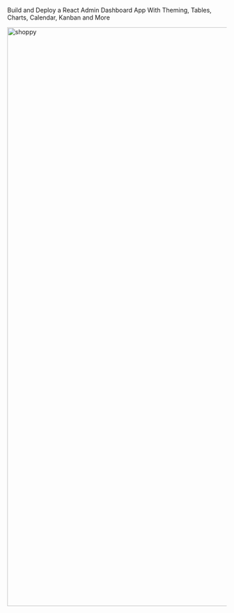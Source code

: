 Build and Deploy a React Admin Dashboard App With Theming, Tables, Charts, Calendar, Kanban and More






<img width="1325" alt="shoppy" src="https://user-images.githubusercontent.com/121208942/224115320-10df966d-2d42-46c6-9734-c3d106d17128.png">
